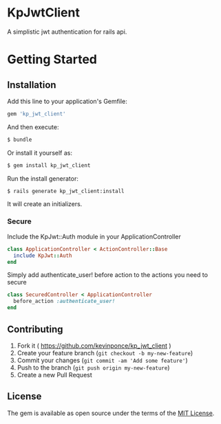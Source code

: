 # KpJwtClient
A simplistic jwt authentication for rails api.

# Getting Started

## Installation
Add this line to your application's Gemfile:

```ruby
gem 'kp_jwt_client'
```

And then execute:
```bash
$ bundle
```

Or install it yourself as:
```bash
$ gem install kp_jwt_client
```

Run the install generator:
```
$ rails generate kp_jwt_client:install
```

It will create an initializers.


### Secure
Include the KpJwt::Auth module in your ApplicationController
```ruby
class ApplicationController < ActionController::Base
  include KpJwt::Auth
end
```

Simply add authenticate_user! before action to the actions you need to secure
```ruby
class SecuredController < ApplicationController
  before_action :authenticate_user!
end
```

## Contributing

1. Fork it ( https://github.com/kevinponce/kp_jwt_client )
2. Create your feature branch (`git checkout -b my-new-feature`)
3. Commit your changes (`git commit -am 'Add some feature'`)
4. Push to the branch (`git push origin my-new-feature`)
5. Create a new Pull Request

## License
The gem is available as open source under the terms of the [MIT License](http://opensource.org/licenses/MIT).
